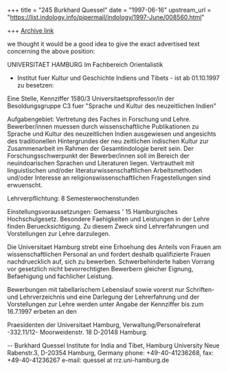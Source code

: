 +++
title = "245 Burkhard Quessel"
date = "1997-06-16"
upstream_url = "https://list.indology.info/pipermail/indology/1997-June/008560.html"

+++
[Archive link](https://list.indology.info/pipermail/indology/1997-June/008560.html)

we thought it would be a good idea to give the exact advertised text
concerning the above position:

UNIVERSITAET HAMBURG
Im Fachbereich Orientalistik
- Institut fuer Kultur und Geschichte Indiens und Tibets -
ist ab 01.10.1997 zu besetzen:

Eine Stelle, Kennziffer 1580/3
Universitaetsprofessor/in der Besoldungsgruppe C3
fuer "Sprache und Kultur des neuzeitlichen Indien"

Aufgabengebiet:
Vertretung  des  Faches  in  Forschung  und  Lehre.  Bewerber/innen 
muessen durch wissenschaftliche Publikationen zu Sprache und Kultur 
des neuzeitlichen lndien ausgewiesen und angesichts  des traditionellen
Hintergrundes  der  neu zeitlichen indischen Kultur zur Zusammenarbeit 
im Rahmen der Gesamtindologie bereit sein. Der Forschungsschwerpunkt 
der Bewerber/innen  soll  im Bereich der  neuindoarischen Sprachen 
und Literaturen liegen. Vertrautheit mit linguistischen und/oder 
literaturwissenschaftlichen Arbeitsmethoden und/oder  Interesse 
an religionswissenschaftlichen Fragestellungen sind erwuenscht.

Lehrverpflichtung:
8 Semesterwochenstunden

Einstellungsvoraussetzungen:
Gemaess ' 15 Hamburgisches Hochschulgesetz.
Besondere Faehigkeiten und Leistungen in der Lehre finden
Beruecksichtigung. 
Zu diesem Zweck sind Lehrerfahrungen und Vorstellungen zur Lehre
darzulegen.

Die Universitaet Hamburg strebt eine Erhoehung des Anteils von Frauen am 
wissenschaftlichen Personal an und fordert deshalb qualifizierte Frauen 
nachdruecklich auf, sich zu bewerben. Schwerbehinderte haben Vorrang vor 
gesetzlich nicht bevorrechtigten Bewerbern gleicher Eignung, Befaehigung 
und fachlicher Leistung.

Bewerbungen mit tabellarischem Lebenslauf sowie vorerst nur Schriften-
und Lehrverzeichnis und eine Darlegung der Lehrerfahrung und der
Vorstellungen zur Lehre werden unter Angabe der Kennziffer bis zum
16.7.1997 erbeten an den 

Praesidenten der Universitaet Hamburg,
Verwaltung/Personalreferat -332.11/12-
Moorweidenstr. 18
D-20148 Hamburg.





-- 
Burkhard Quessel
Institute for India and Tibet, Hamburg University
Neue Rabenstr.3, D-20354 Hamburg,  Germany
phone:  +49-40-41236268, fax: +49-40-41236267
e-mail: quessel at rrz.uni-hamburg.de




